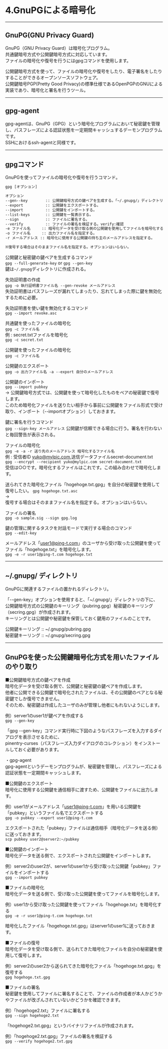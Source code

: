 # 4.GnuPGによる暗号化

---

## GnuPG(GNU Privacy Guard)

GnuPG（GNU Privacy Guard）は暗号化プログラム。  
共通鍵暗号方式や公開鍵暗号方式に対応しています。  
ファイルの暗号化や復号を行うにはgpgコマンドを使用します。  

公開鍵暗号方式を使って、ファイルの暗号化や復号をしたり、電子署名をしたりすることができるオープンソースソフトウェア。  
公開鍵暗号PGP(Pretty Good Privacy)の標準仕様であるOpenPGPのGNUによる実装であり、暗号化と署名を行うツール。  

---

## gpg-agent

gpg-agentは、GnuPG（GPG）という暗号化プログラムにおいて秘密鍵を管理し、パスフレーズによる認証状態を一定期間キャッシュするデーモンプログラムです。  
SSHにおけるssh-agentと同様です。  

---

## gpgコマンド

GnuPGを使ってファイルの暗号化や復号を行うコマンド。  

``` txt
gpg [オプション]

オプション
--gen--key        :: 公開鍵暗号方式の鍵ペアを生成する。「~/.gnupg/」ディレクトリの下に、作成される。
--export          :: 公開鍵をエクスポートする。
--import          :: 公開鍵をインポートする。
--list-keys       :: 公開鍵を一覧表示する。
--sign            :: ファイルに署名する。
--verify          :: ファイルの署名を検証する。verify:確認
-e ファイル名     :: 暗号化データを受け取る側の公開鍵を使用してファイルを暗号化する。
-o ファイル名     :: 出力ファイル名を指定する。
-r メールアドレス :: 暗号化に使用する公開鍵の持ち主のメールアドレスを指定する。

※復号する場合はそのままファイル名を指定する。オプションはいらない。
```

公開鍵と秘密鍵の鍵ペアを生成するコマンド  
`gpg --full-generate-key` or `gpg --gen-key`  
鍵は`~/.gnupg`ディレクトリに作成される。  

失効証明書の作成  
`gpg -o 執行証明書ファイル名 --gen-revoke メールアドレス`  
失効証明書はパスフレーズが漏れてしまったり、忘れてしまった際に鍵を無効化するために必要。  

失効証明書を使い鍵を無効化するコマンド  
`gpg --import revoke.asc`  

共通鍵を使ったファイルの暗号化  
`gpg -c ファイル名`  
例 : secret.txtファイルを暗号化  
`gpg -c secret.txt`  

公開鍵を使ったファイルの暗号化  
`gpg -c ファイル名`  

公開鍵のエクスポート  
`gpg -o 出力ファイル名 -a --export 自分のメールアドレス`  

公開鍵のインポート  
`gpg --import pubkey`  
→
公開鍵暗号方式では、公開鍵を使って暗号化したものをペアの秘密鍵で復号します。  
このため暗号化ファイルを送りたい相手から事前に公開鍵をファイル形式で受け取り、インポート（--importオプション）しておきます。  

鍵に署名を行うコマンド  
`gpg --sign-key メールアドレス`
公開鍵が信頼できる場合に行う。署名を行わないと毎回警告が表示される。  

ファイルの暗号化  
`gpg -e -a -r 送り先のメールアドレス 暗号化するファイル名`  
例 : 受信者ID yuko@mylpic.com,送信データファイルsecret-document.txt  
`gpg --encrypt --recipient yuko@mylpic.com secret-document.txt`  
受信は○○です。暗号化するファイルはこれです。この組み合わせで暗号化します。  

送られてきた暗号化ファイル「hogehoge.txt.gpg」を自分の秘密鍵を使用して復号したい。
`gpg hogehoge.txt.asc`  
→  
復号する場合はそのままファイル名を指定する。オプションはいらない。

ファイルの署名  
`gpg -o sample.sig --sign gpg.log`  

鍵の管理に関するタスクを対話モードで実行する場合のコマンド  
`gpg --edit-key`  

メールアドレス「user1@ping-t.com」のユーザから受け取った公開鍵を使ってファイル「hogehoge.txt」を暗号化します。  
`gpg -e -r user1@ping-t.com hogehoge.txt`  

---

## ~/.gnupg/ ディレクトリ

GnuPGに関連するファイルの置かれるディレクトリ。  

「--gen-key」オプションを使用すると、「~/.gnupg/」ディレクトリの下に、  
公開鍵暗号方式の公開鍵のキーリング（pubring.gpg）秘密鍵のキーリング（secring.gpg）が作成されます。  
キーリングとは公開鍵や秘密鍵を保管しておく鍵用のファイルのことです。  

公開鍵キーリング :: ~/.gnupg/pubring.gpg  
秘密鍵キーリング :: ~/.gnupg/secring.gpg  

---

## GnuPGを使った公開鍵暗号化方式を用いたファイルのやり取り

■公開鍵暗号方式の鍵ペアを作成  
暗号化データを受け取る側で、公開鍵と秘密鍵の鍵ペアを作成します。  
他者に公開できる公開鍵で暗号化されたファイルは、その公開鍵のペアとなる秘密鍵でしか復号できません。  
そのため、秘密鍵は作成したユーザのみが管理し他者にもれないようにします。  

例）server1のuser1が鍵ペアを作成する  
`gpg --gen-key`  

「gpg --gen-key」コマンド実行時に下図のようなパスフレーズを入力するダイアログを表示させるために、  
pinentry-curses（パスフレーズ入力ダイアログのコレクション）をインストールしておく必要があります。  

・gpg-agent  
gpg-agentというデーモンプログラムが、秘密鍵を管理し、パスフレーズによる認証状態を一定期間キャッシュします。  

■公開鍵のエクスポート  
暗号化に使用する公開鍵を通信相手に渡すため、公開鍵をファイルに出力します。  

例）user1がメールアドレス「user1@ping-t.com」を用いる公開鍵を「pubkey」というファイル名でエクスポートする  
`gpg -o pubkey --export user1@ping-t.com`  

エクスポートされた「pubkey」ファイルは通信相手（暗号化データを送る側）に送っておきます。  
`scp pubkey user2@server2:~/pubkey`  

■公開鍵のインポート  
暗号化データを送る側で、エクスポートされた公開鍵をインポートします。  

例）server2のuser2が、server1のuser1から受け取った公開鍵「pubkey」ファイルをインポートする  
`gpg --import pubkey`

■ファイルの暗号化  
暗号化データを送る側で、受け取った公開鍵を使ってファイルを暗号化します。  

例）user1から受け取った公開鍵を使ってファイル「hogehoge.txt」を暗号化する  
`gpg -e -r user1@ping-t.com hogehoge.txt`

暗号化したファイル「hogehoge.txt.gpg」はserver1のuser1に送っておきます。  

■ファイルの復号  
暗号化データを受け取る側で、送られてきた暗号化ファイルを自分の秘密鍵を使用して復号します。  

例）server2のuser2から送られてきた暗号化ファイル「hogehoge.txt.gpg」を復号する  
`gpg hogehoge.txt.gpg`

■ファイルの署名  
秘密鍵を使用してファイルに署名することで、ファイルの作成者が本人かどうかやファイルが改ざんされていないかどうかを確認できます。  

例）「hogehoge2.txt」ファイルに署名する  
`gpg --sign hogehoge2.txt`

「hogehoge2.txt.gpg」というバイナリファイルが作成されます。  

例）「hogehoge2.txt.gpg」ファイルの署名を検証する  
`gpg --verify hogehoge2.txt.gpg`  
